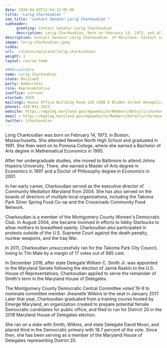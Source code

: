 ```yaml
---
date: 2024-04-03T11:54:12-05:00
title: "Lorig Charkoudian "
seo_title: "contact Senator Lorig Charkoudian "
subheader:
     greeting: Contact Senator Lorig Charkoudian
     description: Lorig Charkoudian, born on February 14, 1973, and affiliated with the Democratic Party, is an American politician serving as a member of the Maryland House of Delegates, representing District 20. She assumed office on January 9, 2019.
description: Contact Senator Lorig Charkoudian  of Maryland. Contact information for Lorig Charkoudian  includes email address, phone number, and mailing address.
image: lorig-charkoudian.jpeg
video:
url:  /states/maryland/lorig-charkoudian/
weight: 1
layout: course_home

####candidate
name: Lorig Charkoudian
state: Maryland
party: Democratic
role: Representative
inoffice: current
elected: 2019
mailing1: House Office Building Room 220 LHOB 6 Bladen Street Annapolis, MD 21401
phone1: 410-841-3423
website: https://mgaleg.maryland.gov/mgawebsite/Members/Details/charkoudian01/
email : https://mgaleg.maryland.gov/mgawebsite/Members/Details/charkoudian01/
twitter: lcharkoudian
---
```


Lorig Charkoudian was born on February 14, 1973, in Boston, Massachusetts. She attended Newton North High School and graduated in 1991. She then went on to Pomona College, where she earned a Bachelor of Arts degree in Mathematical Economics in 1995.

After her undergraduate studies, she moved to Baltimore to attend Johns Hopkins University. There, she earned a Master of Arts degree in Economics in 1997 and a Doctor of Philosophy degree in Economics in 2001.

In her early career, Charkoudian served as the executive director of Community Mediation Maryland from 2004. She has also served on the boards of directors of multiple local organizations, including the Takoma Park Silver Spring Food Co-op and the Crossroads Community Food Network.

Charkoudian is a member of the Montgomery County Women's Democratic Club. In August 2004, she became involved in efforts to lobby Starbucks to allow mothers to breastfeed openly. Charkoudian also participated in protests outside of the U.S. Supreme Court against the death penalty, nuclear weapons, and the Iraq War.

In 2011, Charkoudian unsuccessfully ran for the Takoma Park City Council, losing to Tim Male by a margin of 17 votes out of 685 cast.

In December 2016, after state Delegate William C. Smith Jr. was appointed to the Maryland Senate following the election of Jamie Raskin to the U.S. House of Representatives, Charkoudian applied to serve the remainder of Smith's term in the Maryland House of Delegates.

The Montgomery County Democratic Central Committee voted 19-9 to nominate committee member Jheanelle Wilkins to the seat in January 2017. Later that year, Charkoudian graduated from a training course hosted by Emerge Maryland, an organization created to prepare potential female Democratic candidates for public office, and filed to run for District 20 in the 2018 Maryland House of Delegates election.

She ran on a slate with Smith, Wilkins, and state Delegate David Moon, and placed third in the Democratic primary with 18.7 percent of the vote. Since then, she has been serving as a member of the Maryland House of Delegates representing District 20.
